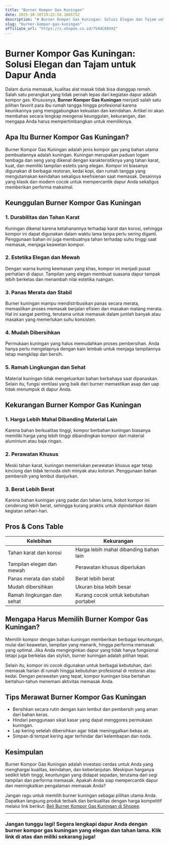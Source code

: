 ```yaml
---
title: "Burner Kompor Gas Kuningan"
date: 2025-10-16T19:22:54.166575Z
description: "# Burner Kompor Gas Kuningan: Solusi Elegan dan Tajam untuk Dapur Anda..."
slug: "burner-kompor-gas-kuningan"
affiliate_url: "https://s.shopee.co.id/7V44C68VX2"
---
```

# Burner Kompor Gas Kuningan: Solusi Elegan dan Tajam untuk Dapur Anda

Dalam dunia memasak, kualitas alat masak tidak bisa dianggap remeh. Salah satu perangkat yang tidak pernah lepas dari kegiatan dapur adalah kompor gas. Khususnya, **Burner Kompor Gas Kuningan** menjadi salah satu pilihan favorit para ibu rumah tangga hingga profesional karena keunikannya yang menggabungkan kekuatan dan keindahan. Artikel ini akan membahas secara lengkap mengenai keunggulan, kekurangan, dan mengapa Anda harus mempertimbangkan untuk memilikinya.

## Apa Itu Burner Kompor Gas Kuningan?

Burner Kompor Gas Kuningan adalah jenis kompor gas yang bahan utama pembuatannya adalah kuningan. Kuningan merupakan paduan logam tembaga dan seng yang dikenal dengan karakteristiknya yang tahan karat, kuat, dan memiliki tampilan estetis yang elegan. Kompor ini biasanya digunakan di berbagai restoran, kedai kopi, dan rumah tangga yang mengutamakan keindahan sekaligus keefisienan saat memasak. Desainnya yang klasik dan modern cocok untuk mempercantik dapur Anda sekaligus memberikan performa maksimal.

## Keunggulan Burner Kompor Gas Kuningan

### 1. Durabilitas dan Tahan Karat

Kuningan dikenal karena ketahanannya terhadap karat dan korosi, sehingga kompor ini dapat digunakan dalam waktu lama tanpa perlu sering diganti. Penggunaan bahan ini juga membuatnya tahan terhadap suhu tinggi saat memasak, menjaga keawetan kompor.

### 2. Estetika Elegan dan Mewah

Dengan warna kuning keemasan yang khas, kompor ini menjadi pusat perhatian di dapur. Tampilan yang elegan membuat suasana dapur tampak lebih berkelas dan menambah nilai estetika ruangan.

### 3. Panas Merata dan Stabil

Burner kuningan mampu mendistribusikan panas secara merata, memastikan proses memasak berjalan efisien dan masakan matang merata. Hal ini sangat penting, terutama untuk memasak dalam jumlah banyak atau masakan yang memerlukan suhu konsisten.

### 4. Mudah Dibersihkan

Permukaan kuningan yang halus memudahkan proses pembersihan. Anda hanya perlu mengelapnya dengan kain lembab untuk menjaga tampilannya tetap mengkilap dan bersih.

### 5. Ramah Lingkungan dan Sehat

Material kuningan tidak mengeluarkan bahan berbahaya saat dipanaskan. Selain itu, fungsi ventilasi yang baik dari burner memastikan asap dan uap tidak menumpuk di dapur Anda.

## Kekurangan Burner Kompor Gas Kuningan

### 1. Harga Lebih Mahal Dibanding Material Lain

Karena bahan berkualitas tinggi, kompor berbahan kuningan biasanya memiliki harga yang lebih tinggi dibandingkan kompor dari material aluminium atau baja ringan.

### 2. Perawatan Khusus

Meski tahan karat, kuningan memerlukan perawatan khusus agar tetap kinclong dan tidak ternoda oleh minyak atau kotoran. Penggunaan bahan pembersih yang lembut dianjurkan.

### 3. Berat Lebih Berat

Karena bahan kuningan yang padat dan tahan lama, bobot kompor ini cenderung lebih berat, sehingga kurang praktis untuk dipindahkan dalam kegiatan sehari-hari.

## Pros & Cons Table

| Kelebihan                                  | Kekurangan                                    |
|--------------------------------------------|----------------------------------------------|
| Tahan karat dan korosi                   | Harga lebih mahal dibanding bahan lain    |
| Tampilan elegan dan mewah                | Perawatan khusus diperlukan               |
| Panas merata dan stabil                   | Berat lebih berat                          |
| Mudah dibersihkan                        | Ukuran bisa lebih besar                   |
| Ramah lingkungan dan sehat               | Kurang cocok untuk kebutuhan portabel    |

## Mengapa Harus Memilih Burner Kompor Gas Kuningan?

Memilih kompor dengan bahan kuningan memberikan berbagai keuntungan, mulai dari keawetan, tampilan yang menarik, hingga performa memasak yang optimal. Jika Anda menginginkan dapur yang tidak hanya fungsional tetapi juga berkelas dan stylish, burner kuningan adalah pilihan tepat.

Selain itu, kompor ini cocok digunakan untuk berbagai kebutuhan, dari memasak harian di rumah hingga kebutuhan profesional di restoran atau kedai. Dengan perawatan yang tepat, kompor kuningan bisa bertahan bertahun-tahun menemani aktivitas memasak Anda.

## Tips Merawat Burner Kompor Gas Kuningan

- Bersihkan secara rutin dengan kain lembut dan pembersih yang aman dari bahan keras.
- Hindari penggunaan sikat kasar yang dapat menggores permukaan kuningan.
- Lap kering setelah dibersihkan agar tidak meninggalkan bekas air.
- Simpan di tempat kering agar terhindar dari kelembapan dan noda.

## Kesimpulan

Burner Kompor Gas Kuningan adalah investasi cerdas untuk Anda yang menghargai kualitas, keindahan, dan keberlanjutan. Meskipun harganya sedikit lebih tinggi, keuntungan yang didapat sepadan, terutama dari segi tampilan dan performa memasak. Apakah Anda siap mempercantik dapur dan meningkatkan pengalaman memasak Anda?

Jangan ragu untuk memilih burner kuningan sebagai pilihan utama Anda. Dapatkan langsung produk terbaik dan berkualitas dengan harga kompetitif melalui link berikut: [Beli Burner Kompor Gas Kuningan di Shopee](https://s.shopee.co.id/7V44C68VX2).

---

### Jangan tunggu lagi! Segera lengkapi dapur Anda dengan burner kompor gas kuningan yang elegan dan tahan lama. Klik link di atas dan miliki sekarang juga!